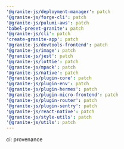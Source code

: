 ```yaml
---
'@granite-js/deployment-manager': patch
'@granite-js/forge-cli': patch
'@granite-js/pulumi-aws': patch
'babel-preset-granite': patch
'@granite-js/cli': patch
'create-granite-app': patch
'@granite-js/devtools-frontend': patch
'@granite-js/image': patch
'@granite-js/jest': patch
'@granite-js/lottie': patch
'@granite-js/mpack': patch
'@granite-js/native': patch
'@granite-js/plugin-core': patch
'@granite-js/plugin-env': patch
'@granite-js/plugin-hermes': patch
'@granite-js/plugin-micro-frontend': patch
'@granite-js/plugin-router': patch
'@granite-js/plugin-sentry': patch
'@granite-js/react-native': patch
'@granite-js/style-utils': patch
'@granite-js/utils': patch
---
```


ci: provenance
